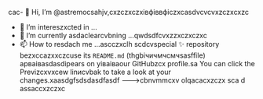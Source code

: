 cac- 👋 Hi, I’m @astremocsahjv,cxzczxczxівфіввфіczxcasdvcvcvxzczxcxzc
- 👀 I’m intereszxcted in ...
- 🌱 I’m currently asdaclearcvbning ...qwdsdfcvxzzxczxczxc
- 📫 How to resdach me ...ascczxclh
scdcvspecial ✨ repository bezxccazxxczcuse its `README.md` (thgbiчичмчсмчsasffile) apваіваsdasdіpears on yіваіваour GitHubzcx profile.sa
You can click the Previzcxvxcew linиcvbаk to take a look at your changes.xaasdgfsdsdasdfasdf
--->cbnvmmcxv
olqacacxzczx
sca
d
assaccxzczxc

